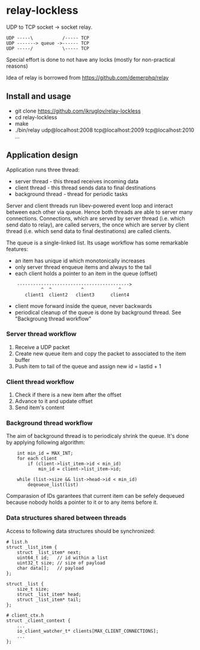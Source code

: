 relay-lockless
==============

UDP to TCP socket -> socket relay.

```
UDP -----\           /----- TCP
UDP -------> queue ->------ TCP
UDP -----/           \----- TCP
```

Special effort is done to not have any locks (mostly for non-practical reasons)

Idea of relay is borrowed from https://github.com/demerphq/relay

## Install and usage
* git clone https://github.com/ikruglov/relay-lockless
* cd relay-lockless
* make
* ./bin/relay udp@localhost:2008 tcp@localhost:2009 tcp@localhost:2010 ...

## Application design

Application runs three thread:
* server thread - this thread receives incoming data
* client thread - this thread sends data to final destinations 
* background thread - thread for periodic tasks

Server and client threads run libev-powered event loop and
interact between each other via queue. Hence both threads are
able to server many connections. Connections, which are served
by server thread (i.e. which send dato to relay), are called
servers, the once which are server by client thread (i.e. which
send data to final destinations) are called clients.

The queue is a single-linked list. Its usage workflow has some
remarkable features:

* an item has unique id which monotonically increases
* only server thread enqueue items and always to the tail
* each client holds a pointer to an item in the queue (offset)
```
    ------------------------------------------>
             ^  ^           ^             ^
       client1  client2   client3      client4
```

* client move forward inside the queue, never backwards
* periodical cleanup of the queue is done by background thread.
  See "Backgroung thread workflow"


### Server thread workflow

1. Receive a UDP packet
2. Create new queue item and copy the packet to associated to the item buffer
3. Push item to tail of the queue and assign new id = lastid + 1

### Client thread workflow

1. Check if there is a new item after the offset
2. Advance to it and update offset
3. Send item's content

### Background thread workflow

The aim of background thread is to periodicaly shrink the queue.
It's done by applying following algorithm:

```
    int min_id = MAX_INT;
    for each client
        if (client->list_item->id < min_id)
            min_id = client->list_item->id;

    while (list->size && list->head->id < min_id)
        deqeueue_list(list)
```

Comparasion of IDs garantees that current item can be sefely dequeued
because nobody holds a pointer to it or to any items before it.

### Data structures shared between threads

Access to following data structures should be synchronized:

```
# list.h
struct _list_item {
    struct _list_item* next;
    uint64_t id;   // id within a list
    uint32_t size; // size of payload
    char data[];   // payload
};

struct _list {
    size_t size;
    struct _list_item* head;
    struct _list_item* tail;
};

# client_ctx.h
struct _client_context {
    ...
    io_client_watcher_t* clients[MAX_CLIENT_CONNECTIONS];
    ...
};
```
